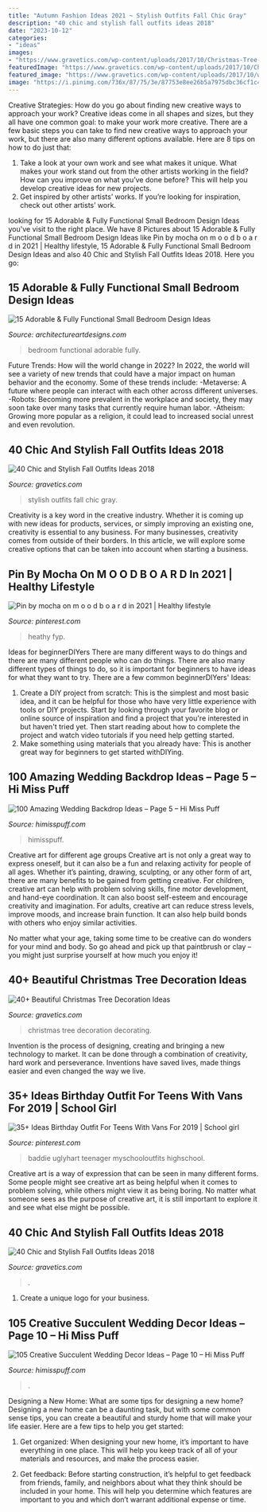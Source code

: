 ```yaml
---
title: "Autumn Fashion Ideas 2021 ~ Stylish Outfits Fall Chic Gray"
description: "40 chic and stylish fall outfits ideas 2018"
date: "2023-10-12"
categories:
- "ideas"
images:
- "https://www.gravetics.com/wp-content/uploads/2017/10/Christmas-Tree-Decorating-Ideas.jpg"
featuredImage: "https://www.gravetics.com/wp-content/uploads/2017/10/Christmas-Tree-Decorating-Ideas.jpg"
featured_image: "https://www.gravetics.com/wp-content/uploads/2017/10/womens-white-scoop-neck-long-sleeved-shirt.jpg"
image: "https://i.pinimg.com/736x/87/75/3e/87753e8ee26b5a7975dbc36cf1c48911.jpg"
---
```



Creative Strategies: How do you go about finding new creative ways to approach your work?
Creative ideas come in all shapes and sizes, but they all have one common goal: to make your work more creative. There are a few basic steps you can take to find new creative ways to approach your work, but there are also many different options available. Here are 8 tips on how to do just that: 
1. Take a look at your own work and see what makes it unique. What makes your work stand out from the other artists working in the field? How can you improve on what you’ve done before? This will help you develop creative ideas for new projects. 
2. Get inspired by other artists’ works. If you’re looking for inspiration, check out other artists’ work.

	

		
looking for 15 Adorable &amp; Fully Functional Small Bedroom Design Ideas you've visit to the right place. We have 8 Pictures about 15 Adorable &amp; Fully Functional Small Bedroom Design Ideas like Pin by mocha on m o o d b o a r d in 2021 | Healthy lifestyle, 15 Adorable &amp; Fully Functional Small Bedroom Design Ideas and also 40 Chic and Stylish Fall Outfits Ideas 2018. Here you go:
		
    
## 15 Adorable &amp; Fully Functional Small Bedroom Design Ideas

<img loading=lazy src="https://www.architectureartdesigns.com/wp-content/uploads/2015/02/335.jpg" onerror="this.onerror=null;this.src='https://tse1.mm.bing.net/th?id=OIP.ppEpWZKflZb2HvNgjvQv6AAAAA&amp;pid=15.1';" alt="15 Adorable &amp; Fully Functional Small Bedroom Design Ideas">

_Source: architectureartdesigns.com_

>bedroom functional adorable fully. 

	

Future Trends: How will the world change in 2022?
In 2022, the world will see a variety of new trends that could have a major impact on human behavior and the economy. Some of these trends include: 
-Metaverse: A future where people can interact with each other across different universes. 
-Robots: Becoming more prevalent in the workplace and society, they may soon take over many tasks that currently require human labor. 
-Atheism: Growing more popular as a religion, it could lead to increased social unrest and even revolution.

    
## 40 Chic And Stylish Fall Outfits Ideas 2018

<img loading=lazy src="http://www.gravetics.com/wp-content/uploads/2017/10/womens-gray-long-cardigan-gray-deep-v-neck-top-white-dress-pants-and-black-close-toe-heels.jpg" onerror="this.onerror=null;this.src='https://tse3.mm.bing.net/th?id=OIP.3oWCT3Vfs4AeaZxiotZEtAHaQC&amp;pid=15.1';" alt="40 Chic and Stylish Fall Outfits Ideas 2018">

_Source: gravetics.com_

>stylish outfits fall chic gray. 

	

Creativity is a key word in the creative industry. Whether it is coming up with new ideas for products, services, or simply improving an existing one, creativity is essential to any business. For many businesses, creativity comes from outside of their borders. In this article, we will explore some creative options that can be taken into account when starting a business.

    
## Pin By Mocha On M O O D B O A R D In 2021 | Healthy Lifestyle

<img loading=lazy src="https://i.pinimg.com/736x/e8/7a/ec/e87aec34fdfe42077abc4e09bba02d92.jpg" onerror="this.onerror=null;this.src='https://tse1.mm.bing.net/th?id=OIP.ouzyTpas85Vri_9w6BkShQHaNK&amp;pid=15.1';" alt="Pin by mocha on m o o d b o a r d in 2021 | Healthy lifestyle">

_Source: pinterest.com_

>heathy fyp. 

	

Ideas for beginnerDIYers
There are many different ways to do things and there are many different people who can do things. There are also many different types of things to do, so it is important for beginners to have ideas for what they want to try. There are a few common beginnerDIYers' Ideas: 
1. Create a DIY project from scratch: This is the simplest and most basic idea, and it can be helpful for those who have very little experience with tools or DIY projects. Start by looking through your favorite blog or online source of inspiration and find a project that you're interested in but haven't tried yet. Then start reading about how to complete the project and watch video tutorials if you need help getting started. 
2. Make something using materials that you already have: This is another great way for beginners to get started withDIYing.

    
## 100 Amazing Wedding Backdrop Ideas – Page 5 – Hi Miss Puff

<img loading=lazy src="https://www.himisspuff.com/wp-content/uploads/2016/06/indoor-wedding-reception-backdrop-e1577067630256.jpg" onerror="this.onerror=null;this.src='https://tse4.mm.bing.net/th?id=OIP.I4xSCMkI7cOpzWVAgeYlCAHaLH&amp;pid=15.1';" alt="100 Amazing Wedding Backdrop Ideas – Page 5 – Hi Miss Puff">

_Source: himisspuff.com_

>himisspuff. 

	

Creative art for different age groups
Creative art is not only a great way to express oneself, but it can also be a fun and relaxing activity for people of all ages. Whether it’s painting, drawing, sculpting, or any other form of art, there are many benefits to be gained from getting creative.
For children, creative art can help with problem solving skills, fine motor development, and hand-eye coordination. It can also boost self-esteem and encourage creativity and imagination. For adults, creative art can reduce stress levels, improve moods, and increase brain function. It can also help build bonds with others who enjoy similar activities.

No matter what your age, taking some time to be creative can do wonders for your mind and body. So go ahead and pick up that paintbrush or clay – you might just surprise yourself at how much you enjoy it!

    
## 40+ Beautiful Christmas Tree Decoration Ideas

<img loading=lazy src="https://www.gravetics.com/wp-content/uploads/2017/10/Christmas-Tree-Decorating-Ideas.jpg" onerror="this.onerror=null;this.src='https://tse4.mm.bing.net/th?id=OIP.72IyLjjFZcsPWR3XIBoawwHaK3&amp;pid=15.1';" alt="40+ Beautiful Christmas Tree Decoration Ideas">

_Source: gravetics.com_

>christmas tree decoration decorating. 

	

Invention is the process of designing, creating and bringing a new technology to market. It can be done through a combination of creativity, hard work and perseverance. Inventions have saved lives, made things easier and even changed the way we live.

    
## 35+ Ideas Birthday Outfit For Teens With Vans For 2019 | School Girl

<img loading=lazy src="https://i.pinimg.com/736x/87/75/3e/87753e8ee26b5a7975dbc36cf1c48911.jpg" onerror="this.onerror=null;this.src='https://tse3.mm.bing.net/th?id=OIP.bLA0K2OyHlgtRCb2cHz37AAAAA&amp;pid=15.1';" alt="35+ Ideas Birthday Outfit For Teens With Vans For 2019 | School girl">

_Source: pinterest.com_

>baddie uglyhart teenager myschooloutfits highschool. 

	

Creative art is a way of expression that can be seen in many different forms. Some people might see creative art as being helpful when it comes to problem solving, while others might view it as being boring. No matter what someone sees as the purpose of creative art, it is still important to explore it and see what else might be possible.

    
## 40 Chic And Stylish Fall Outfits Ideas 2018

<img loading=lazy src="https://www.gravetics.com/wp-content/uploads/2017/10/womens-white-scoop-neck-long-sleeved-shirt.jpg" onerror="this.onerror=null;this.src='https://tse4.mm.bing.net/th?id=OIP.tu-ozXNFGEx8UxNvPfsdcAHaRX&amp;pid=15.1';" alt="40 Chic and Stylish Fall Outfits Ideas 2018">

_Source: gravetics.com_

>. 

	

1. Create a unique logo for your business.

    
## 105 Creative Succulent Wedding Decor Ideas – Page 10 – Hi Miss Puff

<img loading=lazy src="https://www.himisspuff.com/wp-content/uploads/2017/03/Succulent-Wedding-Centerpieces.jpg" onerror="this.onerror=null;this.src='https://tse4.mm.bing.net/th?id=OIP.aC9rrK2EaIMqYiqX5RpE-wHaLP&amp;pid=15.1';" alt="105 Creative Succulent Wedding Decor Ideas – Page 10 – Hi Miss Puff">

_Source: himisspuff.com_

>. 

	

Designing a New Home: What are some tips for designing a new home?
Designing a new home can be a daunting task, but with some common sense tips, you can create a beautiful and sturdy home that will make your life easier. Here are a few tips to help you get started:
1. Get organized: When designing your new home, it’s important to have everything in one place. This will help you keep track of all of your materials and resources, and make the process easier.

2. Get feedback: Before starting construction, it’s helpful to get feedback from friends, family, and neighbors about what they think should be included in your home. This will help you determine which features are important to you and which don’t warrant additional expense or time.


